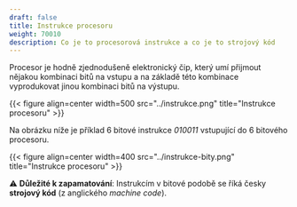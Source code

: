 ```yaml
---
draft: false
title: Instrukce procesoru
weight: 70010
description: Co je to procesorová instrukce a co je to strojový kód
---
```


Procesor je hodně zjednodušeně elektronický čip, který umí přijmout nějakou kombinaci bitů na vstupu a na základě této kombinace vyprodukovat jinou kombinaci bitů na výstupu.

{{< figure align=center width=500 src="../instrukce.png" title="Instrukce procesoru" >}}

Na obrázku níže je příklad 6 bitové instrukce *010011* vstupující do 6 bitového procesoru.

{{< figure align=center width=400 src="../instrukce-bity.png" title="Instrukce procesoru" >}}

<div class="note-blue">

⚠️ **Důležité k zapamatování**: Instrukcím v bitové podobě se říká česky **strojový kód** (z anglického *machine code*).

</div>